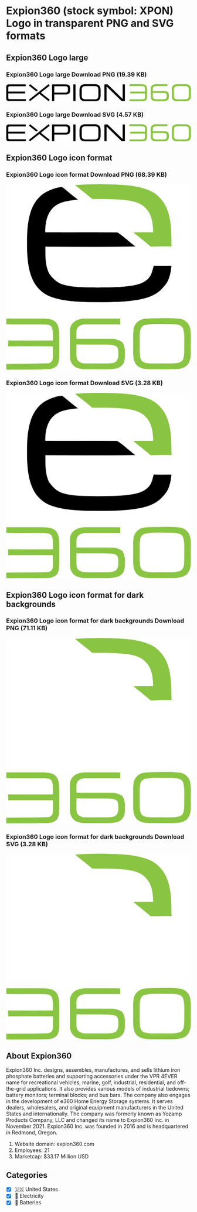 # Expion360 (stock symbol: XPON) Logo in transparent PNG and SVG formats

## Expion360 Logo large

### Expion360 Logo large Download PNG (19.39 KB)

![Expion360 Logo large Download PNG (19.39 KB)](/img/orig/XPON_BIG-54650e0d.png)

### Expion360 Logo large Download SVG (4.57 KB)

![Expion360 Logo large Download SVG (4.57 KB)](/img/orig/XPON_BIG-f62fa680.svg)

## Expion360 Logo icon format

### Expion360 Logo icon format Download PNG (68.39 KB)

![Expion360 Logo icon format Download PNG (68.39 KB)](/img/orig/XPON-0a2b3bd1.png)

### Expion360 Logo icon format Download SVG (3.28 KB)

![Expion360 Logo icon format Download SVG (3.28 KB)](/img/orig/XPON-229c7a15.svg)

## Expion360 Logo icon format for dark backgrounds

### Expion360 Logo icon format for dark backgrounds Download PNG (71.11 KB)

![Expion360 Logo icon format for dark backgrounds Download PNG (71.11 KB)](/img/orig/XPON.D-5f002920.png)

### Expion360 Logo icon format for dark backgrounds Download SVG (3.28 KB)

![Expion360 Logo icon format for dark backgrounds Download SVG (3.28 KB)](/img/orig/XPON.D-91837cc7.svg)

## About Expion360

Expion360 Inc. designs, assembles, manufactures, and sells lithium iron phosphate batteries and supporting accessories under the VPR 4EVER name for recreational vehicles, marine, golf, industrial, residential, and off-the-grid applications. It also provides various models of industrial tiedowns; battery monitors; terminal blocks; and bus bars. The company also engages in the development of e360 Home Energy Storage systems. It serves dealers, wholesalers, and original equipment manufacturers in the United States and internationally. The company was formerly known as Yozamp Products Company, LLC and changed its name to Expion360 Inc. in November 2021. Expion360 Inc. was founded in 2016 and is headquartered in Redmond, Oregon.

1. Website domain: expion360.com
2. Employees: 21
3. Marketcap: $33.17 Million USD


## Categories
- [x] 🇺🇸 United States
- [x] 🔋 Electricity
- [x] 🔋 Batteries
